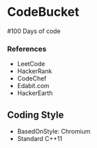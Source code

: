 # CodeBucket
#100 Days of code
### References
* LeetCode
* HackerRank
* CodeChef
* Edabit.com
* HackerEarth  
## Coding Style
* BasedOnStyle: Chromium  
* Standard C++11


